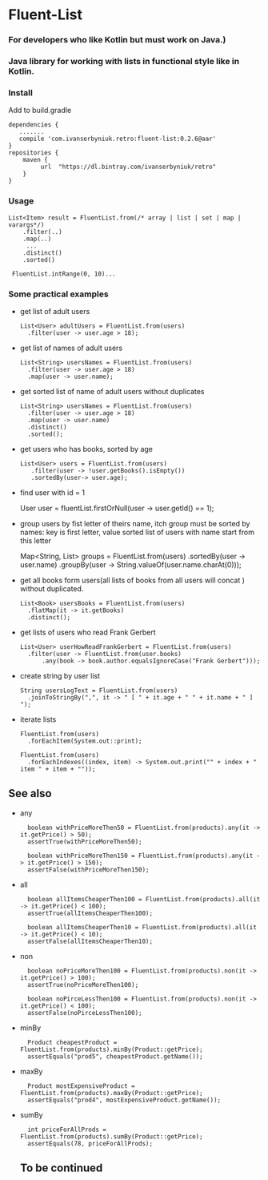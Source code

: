 # Fluent-List
### For developers who like Kotlin but must work on Java.)
### Java library for working with lists in functional style like in Kotlin. 
### Install 

Add to build.gradle

    dependencies {
       .......
       compile 'com.ivanserbyniuk.retro:fluent-list:0.2.6@aar'
    }
    repositories {
        maven {
             url  "https://dl.bintray.com/ivanserbyniuk/retro"
        }
    }
### Usage

    List<Item> result = FluentList.from(/* array | list | set | map | varargs*/)
        .filter(..)
        .map(..)
         ...
        .distinct()
        .sorted()
  
     FluentList.intRange(0, 10)...
     
### Some practical examples

- get list of adult users


      List<User> adultUsers = FluentList.from(users)
        .filter(user -> user.age > 18);
                
- get list of names of adult users


      List<String> usersNames = FluentList.from(users)
        .filter(user -> user.age > 18)
        .map(user -> user.name);
                
- get sorted list of name of adult users without duplicates
                
                
      List<String> usersNames = FluentList.from(users)
        .filter(user -> user.age > 18)
        .map(user -> user.name)
        .distinct()
        .sorted();
                
- get users who has books, sorted by age


      List<User> users = FluentList.from(users)
         .filter(user -> !user.getBooks().isEmpty())
         .sortedBy(user-> user.age);
        
- find user with id = 1


    User user = fluentList.firstOrNull(user -> user.getId() == 1);

- group users by fist letter of theirs name, itch group must be sorted by names: key is first letter, value sorted list of users
with name start from this letter 


    Map<String, List<User>> groups = FluentList.from(users)
        .sortedBy(user -> user.name)
        .groupBy(user -> String.valueOf(user.name.charAt(0)));

- get all books form users(all lists of books from all users will concat ) without duplicated.


      List<Book> usersBooks = FluentList.from(users)
        .flatMap(it -> it.getBooks)
        .distinct();
- get lists of users who read Frank Gerbert


      List<User> userHowReadFrankGerbert = FluentList.from(users)
        .filter(user -> FluentList.from(user.books)
            .any(book -> book.author.equalsIgnoreCase("Frank Gerbert")));
                        
- create string by user list 


      String usersLogText = FluentList.from(users)
        .joinToStringBy(",", it -> " [ " + it.age + " " + it.name + " ] ");

- iterate lists


      FluentList.from(users)
        .forEachItem(System.out::print);

      FluentList.from(users)
        .forEachIndexes((index, item) -> System.out.print("" + index + " item " + item + ""));


## See also

- any 
 
 
        boolean withPriceMoreThen50 = FluentList.from(products).any(it -> it.getPrice() > 50);
        assertTrue(withPriceMoreThen50);

        boolean withPriceMoreThen150 = FluentList.from(products).any(it -> it.getPrice() > 150);
        assertFalse(withPriceMoreThen150);

- all


        boolean allItemsCheaperThen100 = FluentList.from(products).all(it -> it.getPrice() < 100);
        assertTrue(allItemsCheaperThen100);

        boolean allItemsCheaperThen10 = FluentList.from(products).all(it -> it.getPrice() < 10);
        assertFalse(allItemsCheaperThen10);
    
- non 


        boolean noPriceMoreThen100 = FluentList.from(products).non(it -> it.getPrice() > 100);
        assertTrue(noPriceMoreThen100);

        boolean noPirceLessThen100 = FluentList.from(products).non(it -> it.getPrice() < 100);
        assertFalse(noPirceLessThen100);
    
- minBy

 
        Product cheapestProduct = FluentList.from(products).minBy(Product::getPrice);
        assertEquals("prod5", cheapestProduct.getName());


- maxBy
 
 
        Product mostExpensiveProduct = FluentList.from(products).maxBy(Product::getPrice);
        assertEquals("prod4", mostExpensiveProduct.getName());
 

- sumBy


        int priceForAllProds = FluentList.from(products).sumBy(Product::getPrice);
        assertEquals(78, priceForAllProds);
 
   ## To be continued
